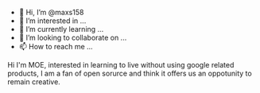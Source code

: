 - 👋 Hi, I’m @maxs158
- 👀 I’m interested in ...
- 🌱 I’m currently learning ...
- 💞️ I’m looking to collaborate on ...
- 📫 How to reach me ...

<!---
maxs158/maxs158 is a ✨ special ✨ repository because its `README.md` (this file) appears on your GitHub profile.
You can click the Preview link to take a look at your changes.
--->Hi I'm MOE, interested in learning to live without using google related products, I am a fan of open sorurce and think it offers us an oppotunity to remain creative.
